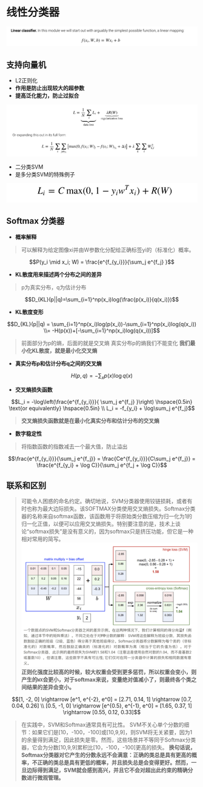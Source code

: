 # 线性分类器

![linear classifier](../02-imgs/05-linear-classifier.png)

## 支持向量机

- L2正则化
- **作用是防止出现较大的超参数**
- **提高泛化能力，防止过拟合**

![SVM](../02-imgs/06-SVM.png)

- 二分类SVM
- 是多分类SVM的特殊例子

![binary SVM](../02-imgs/07-binary-SVM.png)

## Softmax 分类器

- **概率解释**

> 可以解释为给定图像xi并由W参数化分配给正确标签yi的（标准化）概率。

```math
P(y_i \mid x_i; W) = \frac{e^{f_{y_i}}}{\sum_j e^{f_j} }
```

- **KL散度用来描述两个分布之间的差异**

> p为真实分布，q为估计分布

```math
D_{KL}(p||q)=\sum_{i=1}^np(x_i)log(\frac{p(x_i)}{q(x_i)})
```

- **KL散度变形**

```math
D_{KL}(p||q) = \sum_{i=1}^np(x_i)log(p(x_i))-\sum_{i=1}^np(x_i)log(q(x_i))
\\= -H(p(x))+[-\sum_{i=1}^np(x_i)log(q(x_i))]
```

> 前面部分为p的熵，后面的就是交叉熵
> 真实分布p的熵我们不能变化
> **我们最小化KL散度，就是最小化交叉熵**

- **真实分布p和估计分布q之间的交叉熵**

```math
H(p,q) = - \sum_x p(x) \log q(x)
```

- **交叉熵损失函数**

```math
L_i = -\log\left(\frac{e^{f_{y_i}}}{ \sum_j e^{f_j} }\right) \hspace{0.5in} \text{or equivalently} \hspace{0.5in} \\
L_i = -f_{y_i} + \log\sum_j e^{f_j}
```

> **交叉熵损失函数就是在最小化真实分布和估计分布的交叉熵**

- **数字稳定性**

> 将指数函数的指数减去一个最大值，防止溢出

```math
\frac{e^{f_{y_i}}}{\sum_j e^{f_j}}
= \frac{Ce^{f_{y_i}}}{C\sum_j e^{f_j}}
= \frac{e^{f_{y_i} + \log C}}{\sum_j e^{f_j + \log C}}
```

## 联系和区别

> 可能令人困惑的命名约定。确切地说，SVM分类器使用铰链损耗，或者有时也称为最大边际损失。该SOFTMAX分类使用交叉熵损失。Softmax分类器的名称来自softmax函数，该函数用于将原始类分数压缩为归一化为1的归一化正值，以便可以应用交叉熵损失。特别要注意的是，技术上谈论“softmax损失”是没有意义的，因为softmax只是挤压功能，但它是一种相对常用的简写。
![SVMvsSoftmax](../02-imgs/09-SVMvsSoftmax.png)
> **正则化强度比较高的时候，较大权重会受到更多惩罚，所以权重会变小，则产生的`WX`会更小，对于softmax来说，变量绝对值减小了，则最终各个类之间结果的差异会变小。**

```math
[1, -2, 0] \rightarrow [e^1, e^{-2}, e^0] = [2.71, 0.14, 1] \rightarrow [0.7, 0.04, 0.26]
\\
[0.5, -1, 0] \rightarrow [e^{0.5}, e^{-1}, e^0] = [1.65, 0.37, 1] \rightarrow [0.55, 0.12, 0.33]
```

> 在实践中，SVM和Softmax通常具有可比性。
> SVM不关心单个分数的细节：如果它们是[10，-100，-100]或[10,9,9]，则SVM将无关紧要，因为1的余量得到满足，因此损失是零。然而，这些场景并不等同于Softmax分类器，它会为分数[10,9,9]累积比[10，-100，-100]更高的损失。
> **换句话说，Softmax分类器对它产生的分数永远不会满意：正确的类总是具有更高的概率，不正确的类总是具有更低的概率，并且损失总是会变得更好。然而，一旦边际得到满足，SVM就会感到高兴，并且它不会对超出此约束的精确分数进行微观管理。**

